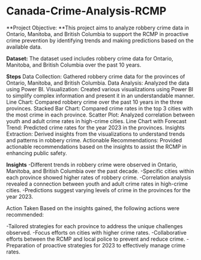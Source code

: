 # Canada-Crime-Analysis-RCMP
**Project Objective: **This project aims to analyze robbery crime data in Ontario, Manitoba, and British Columbia to support the RCMP in proactive crime prevention by identifying trends and making predictions based on the available data.

**Dataset:**
The dataset used includes robbery crime data for Ontario, Manitoba, and British Columbia over the past 10 years.

**Steps**
Data Collection: Gathered robbery crime data for the provinces of Ontario, Manitoba, and British Columbia.
Data Analysis: Analyzed the data using Power BI.
Visualization: Created various visualizations using Power BI to simplify complex information and present it in an understandable manner.
Line Chart: Compared robbery crime over the past 10 years in the three provinces.
Stacked Bar Chart: Compared crime rates in the top 3 cities with the most crime in each province.
Scatter Plot: Analyzed correlation between youth and adult crime rates in high-crime cities.
Line Chart with Forecast Trend: Predicted crime rates for the year 2023 in the provinces.
Insights Extraction: Derived insights from the visualizations to understand trends and patterns in robbery crime.
Actionable Recommendations: Provided actionable recommendations based on the insights to assist the RCMP in enhancing public safety.

**Insights**
-Different trends in robbery crime were observed in Ontario, Manitoba, and British Columbia over the past decade.
-Specific cities within each province showed higher rates of robbery crime.
-Correlation analysis revealed a connection between youth and adult crime rates in high-crime cities.
-Predictions suggest varying levels of crime in the provinces for the year 2023.

Action Taken
Based on the insights gained, the following actions were recommended:

-Tailored strategies for each province to address the unique challenges observed.
-Focus efforts on cities with higher crime rates.
-Collaborative efforts between the RCMP and local police to prevent and reduce crime.
-Preparation of proactive strategies for 2023 to effectively manage crime rates.

